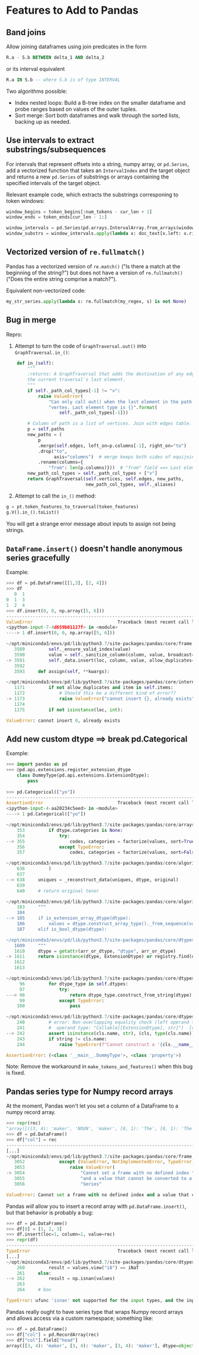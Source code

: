 # Features to Add to Pandas

## Band joins
Allow joining dataframes using join predicates in the form
```sql
R.a - S.b BETWEEN delta_1 AND delta_2
```
or its interval equivalent
```sql
R.a IN S.b -- where S.b is of type INTERVAL
```
Two algorithms possible:
* Index nested loops: Build a B-tree index on the smaller dataframe and probe ranges based on values of the outer tuples.
* Sort merge: Sort both dataframes and walk through the sorted lists, backing up as needed.

## Use intervals to extract substrings/subsequences
For intervals that represent offsets into a string, numpy array, or `pd.Series`,
add a vectorized function that takes an `IntervalIndex` and the target object
and returns a new `pd.Series` of substrings or arrays containing the specified
intervals of the target object.

Relevant example code, which extracts the substrings corresponing to token windows:
```python
window_begins = token_begins[:num_tokens - cur_len + 1]
window_ends = token_ends[cur_len - 1:]

window_intervals = pd.Series(pd.arrays.IntervalArray.from_arrays(window_begins, window_ends))
window_substrs = window_intervals.apply(lambda x: doc_text[x.left: x.right])
```

## Vectorized version of `re.fullmatch()`

Pandas has a vectorized version of `re.match()` ("Is there a match at the 
beginning of the string?") but does not have a version of `re.fullmatch()`
("Does the entire string comprise a match?").

Equivalent non-vectorized code:
```python
my_str_series.apply(lambda s: re.fullmatch(my_regex, s) is not None)
```

## Bug in merge

Repro: 

1. Attempt to turn the code of `GraphTraversal.out()` into `GraphTraversal.in_()`:
```python
    def in_(self):
        """
        :returns: A GraphTraversal that adds the destination of any edges into
        the current traversal's last element.
        """
        if self._path_col_types[-1] != "v":
            raise ValueError(
                "Can only call out() when the last element in the path is a "
                "vertex. Last element type is {}".format(
                    self._path_col_types[-1]))

        # Column of path is a list of vertices. Join with edges table.
        p = self.paths
        new_paths = (
            p
            .merge(self.edges, left_on=p.columns[-1], right_on="to")
            .drop("to",
                  axis="columns")  # merge keeps both sides of equijoin
            .rename(columns={
                "from": len(p.columns)}))  # "from" field ==> Last element
        new_path_col_types = self._path_col_types + ["v"]
        return GraphTraversal(self.vertices, self.edges, new_paths,
                              new_path_col_types, self._aliases)
```
2. Attempt to call the `in_()` method:
```python
g = pt.token_features_to_traversal(token_features)
g.V().in_().toList()
```
You will get a strange error message about inputs to assign not being strings.

## `DataFrame.insert()` doesn't handle anonymous series gracefully
Example:
```python
>>> df = pd.DataFrame([[1,3], [2, 4]])
>>> df
   0  1
0  1  3
1  2  4
>>> df.insert(0, 0, np.array([5, 6]))
---------------------------------------------------------------------------
ValueError                                Traceback (most recent call last)
<ipython-input-7-4d659b01127f> in <module>
----> 1 df.insert(0, 0, np.array([5, 6]))

~/opt/miniconda3/envs/pd/lib/python3.7/site-packages/pandas/core/frame.py in insert(self, loc, column, value, allow_duplicates)
   3589         self._ensure_valid_index(value)
   3590         value = self._sanitize_column(column, value, broadcast=False)
-> 3591         self._data.insert(loc, column, value, allow_duplicates=allow_duplicates)
   3592 
   3593     def assign(self, **kwargs):

~/opt/miniconda3/envs/pd/lib/python3.7/site-packages/pandas/core/internals/managers.py in insert(self, loc, item, value, allow_duplicates)
   1171         if not allow_duplicates and item in self.items:
   1172             # Should this be a different kind of error??
-> 1173             raise ValueError("cannot insert {}, already exists".format(item))
   1174 
   1175         if not isinstance(loc, int):

ValueError: cannot insert 0, already exists
```

## Add new custom dtype ==> break pd.Categorical

Example:
```python
>>> import pandas as pd
>>> @pd.api.extensions.register_extension_dtype
    class DummyType(pd.api.extensions.ExtensionDtype):
        pass
    
>>> pd.Categorical(["yo"])
---------------------------------------------------------------------------
AssertionError                            Traceback (most recent call last)
<ipython-input-4-aa20234c5eed> in <module>
----> 1 pd.Categorical(["yo"])

~/opt/miniconda3/envs/pd/lib/python3.7/site-packages/pandas/core/arrays/categorical.py in __init__(self, values, categories, ordered, dtype, fastpath)
    353         if dtype.categories is None:
    354             try:
--> 355                 codes, categories = factorize(values, sort=True)
    356             except TypeError:
    357                 codes, categories = factorize(values, sort=False)

~/opt/miniconda3/envs/pd/lib/python3.7/site-packages/pandas/core/algorithms.py in factorize(values, sort, na_sentinel, size_hint)
    636         )
    637 
--> 638     uniques = _reconstruct_data(uniques, dtype, original)
    639 
    640     # return original tenor

~/opt/miniconda3/envs/pd/lib/python3.7/site-packages/pandas/core/algorithms.py in _reconstruct_data(values, dtype, original)
    183     """
    184 
--> 185     if is_extension_array_dtype(dtype):
    186         values = dtype.construct_array_type()._from_sequence(values)
    187     elif is_bool_dtype(dtype):

~/opt/miniconda3/envs/pd/lib/python3.7/site-packages/pandas/core/dtypes/common.py in is_extension_array_dtype(arr_or_dtype)
   1609     """
   1610     dtype = getattr(arr_or_dtype, "dtype", arr_or_dtype)
-> 1611     return isinstance(dtype, ExtensionDtype) or registry.find(dtype) is not None
   1612 
   1613 

~/opt/miniconda3/envs/pd/lib/python3.7/site-packages/pandas/core/dtypes/dtypes.py in find(self, dtype)
     96         for dtype_type in self.dtypes:
     97             try:
---> 98                 return dtype_type.construct_from_string(dtype)
     99             except TypeError:
    100                 pass

~/opt/miniconda3/envs/pd/lib/python3.7/site-packages/pandas/core/dtypes/base.py in construct_from_string(cls, string)
    240         # error: Non-overlapping equality check (left operand type: "str", right
    241         #  operand type: "Callable[[ExtensionDtype], str]")  [comparison-overlap]
--> 242         assert isinstance(cls.name, str), (cls, type(cls.name))
    243         if string != cls.name:
    244             raise TypeError(f"Cannot construct a '{cls.__name__}' from '{string}'")

AssertionError: (<class '__main__.DummyType'>, <class 'property'>)
```

Note: Remove the workaround in `make_tokens_and_features()` when this bug is fixed.

## Pandas series type for Numpy record arrays

At the moment, Pandas won't let you set a column of a DataFrame to a numpy record array.
```python
>>> repr(rec)
"array([([3, 4): 'maker', 'NOUN', 'maker', [0, 1): 'The', [0, 1): 'The'),\n       ([3, 4): 'maker', 'NOUN', 'maker', [1, 2): 'luxury', [0, 1): 'The'),\n       ([3, 4): 'maker', 'NOUN', 'maker', [2, 3): 'auto', [0, 1): 'The')],\n      dtype=(numpy.record, [('head', 'O'), ('headPOS', 'O'), ('headNF', 'O'), ('child', 'O'), ('determiner', 'O')]))"
>>> df = pd.DataFrame()
>>> df["col"] = rec
---------------------------------------------------------------------------
[...]
~/opt/miniconda3/envs/pd/lib/python3.7/site-packages/pandas/core/frame.py in _ensure_valid_index(self, value)
   3052             except (ValueError, NotImplementedError, TypeError):
   3053                 raise ValueError(
-> 3054                     "Cannot set a frame with no defined index "
   3055                     "and a value that cannot be converted to a "
   3056                     "Series"

ValueError: Cannot set a frame with no defined index and a value that cannot be converted to a Series
```

Pandas *will* allow you to insert a record array with `pd.DataFrame.insert()`, but that behavior is probably a bug:
```python
>>> df = pd.DataFrame()
>>> df[0] = [1, 2, 3]
>>> df.insert(loc=1, column=1, value=rec)
>>> repr(df)
---------------------------------------------------------------------------
TypeError                                 Traceback (most recent call last)
[...]
~/opt/miniconda3/envs/pd/lib/python3.7/site-packages/pandas/core/dtypes/missing.py in _isna_ndarraylike(obj)
    260         result = values.view("i8") == iNaT
    261     else:
--> 262         result = np.isnan(values)
    263 
    264     # box

TypeError: ufunc 'isnan' not supported for the input types, and the inputs could not be safely coerced to any supported types according to the casting rule ''safe''
```

Pandas really ought to have series type that wraps Numpy record arrays and allows access via a custom namespace; something like:
```python
>>> df = pd.DataFrame()
>>> df["col"] = pd.RecordArray(rec)
>>> df["col"].field["head"]
array([[3, 4): 'maker', [3, 4): 'maker', [3, 4): 'maker'], dtype=object)
```